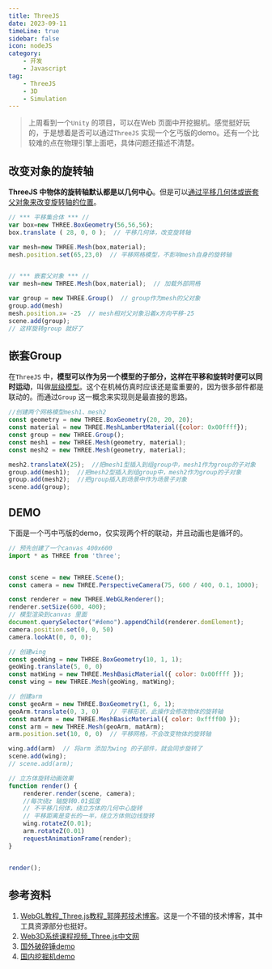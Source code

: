 ```yaml
---
title: ThreeJS     
date: 2023-09-11    
timeLine: true
sidebar: false  
icon: nodeJS  
category:  
    - 开发  
    - Javascript   
tag:  
    - ThreeJS    
    - 3D  
    - Simulation      
---   
```


> 上周看到一个`Unity` 的项目，可以在Web 页面中开挖掘机。感觉挺好玩的，于是想着是否可以通过`ThreeJS` 实现一个乞丐版的demo。还有一个比较难的点在物理引擎上面吧，具体问题还描述不清楚。  


## 改变对象的旋转轴   
**ThreeJS 中物体的旋转轴默认都是以几何中心**。但是可以[通过平移几何体或嵌套父对象来改变旋转轴的位置](http://www.yanhuangxueyuan.com/doc/Three.js/translateAxis.html)。  
```js
// *** 平移集合体 *** //
var box=new THREE.BoxGeometry(56,56,56);
box.translate ( 28, 0, 0 );  // 平移几何体，改变旋转轴

var mesh=new THREE.Mesh(box,material);
mesh.position.set(65,23,0)  // 平移网格模型，不影响mesh自身的旋转轴


// *** 嵌套父对象 *** //
var mesh=new THREE.Mesh(box,material);  // 加载外部网格

var group = new THREE.Group()  // group作为mesh的父对象
group.add(mesh)
mesh.position.x= -25  // mesh相对父对象沿着x方向平移-25
scene.add(group);
// 这样旋转group 就好了  
```  

## 嵌套Group  
在`ThreeJS` 中，**模型可以作为另一个模型的子部分，这样在平移和旋转时便可以同时运动**，叫做[层级模型](http://www.webgl3d.cn/pages/c86096/)。这个在机械仿真时应该还是蛮重要的，因为很多部件都是联动的。而通过`Group` 这一概念来实现则是最直接的思路。  
```js
//创建两个网格模型mesh1、mesh2
const geometry = new THREE.BoxGeometry(20, 20, 20);
const material = new THREE.MeshLambertMaterial({color: 0x00ffff});
const group = new THREE.Group();
const mesh1 = new THREE.Mesh(geometry, material);
const mesh2 = new THREE.Mesh(geometry, material);

mesh2.translateX(25);  //把mesh1型插入到组group中，mesh1作为group的子对象
group.add(mesh1);  //把mesh2型插入到组group中，mesh2作为group的子对象
group.add(mesh2);  //把group插入到场景中作为场景子对象
scene.add(group);
```  

## DEMO   

下面是一个丐中丐版的demo，仅实现两个杆的联动，并且动画也是循环的。  

```js
// 预先创建了一个canvas 400x600 
import * as THREE from 'three';


const scene = new THREE.Scene();
const camera = new THREE.PerspectiveCamera(75, 600 / 400, 0.1, 1000);

const renderer = new THREE.WebGLRenderer();
renderer.setSize(600, 400);
// 模型渲染到canvas 里面 
document.querySelector("#demo").appendChild(renderer.domElement);
camera.position.set(0, 0, 50)
camera.lookAt(0, 0, 0);

// 创建wing
const geoWing = new THREE.BoxGeometry(10, 1, 1);
geoWing.translate(5, 0, 0)
const matWing = new THREE.MeshBasicMaterial({ color: 0x00ffff });
const wing = new THREE.Mesh(geoWing, matWing);

// 创建arm  
const geoArm = new THREE.BoxGeometry(1, 6, 1);
geoArm.translate(0, 3, 0)   // 平移形状，此操作会修改物体的旋转轴
const matArm = new THREE.MeshBasicMaterial({ color: 0xffff00 });
const arm = new THREE.Mesh(geoArm, matArm);
arm.position.set(10, 0, 0)  // 平移网格，不会改变物体的旋转轴

wing.add(arm)  // 将arm 添加为wing 的子部件，就会同步旋转了
scene.add(wing);
// scene.add(arm);

// 立方体旋转动画效果
function render() {
    renderer.render(scene, camera);
    //每次绕z 轴旋转0.01弧度
    // 不平移几何体，绕立方体的几何中心旋转
    // 平移距离是变长的一半，绕立方体侧边线旋转
    wing.rotateZ(0.01);
    arm.rotateZ(0.01)
    requestAnimationFrame(render);
}


render();
```

<threedemo></threedemo>  


## 参考资料  
1. [WebGL教程_Three.js教程_郭隆邦技术博客](http://www.yanhuangxueyuan.com/)。这是一个不错的技术博客，其中工具资源部分也挺好。 
2. [Web3D系统课程视频_Three.js中文网](http://www.webgl3d.cn/pages/aac9ab/)   
3. [国外破碎锤demo](https://www.trigonal.fr/brise-roche/ )  
4. [国内挖掘机demo](https://www.hightopo.com/demo/ht-excavator/)